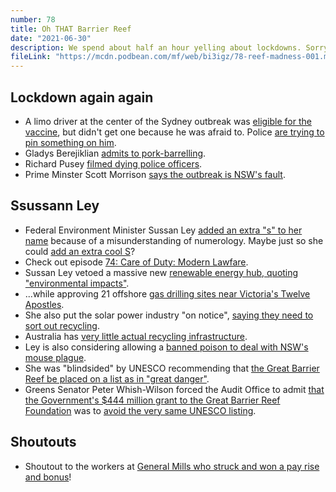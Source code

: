 ```yaml
---
number: 78
title: Oh THAT Barrier Reef
date: "2021-06-30"
description: We spend about half an hour yelling about lockdowns. Sorry. Then we chat about what Australia's Environment Minister has been up to.
fileLink: "https://mcdn.podbean.com/mf/web/bi3igz/78-reef-madness-001.mp3"
---
```


## Lockdown again again

- A limo driver at the center of the Sydney outbreak was [eligible for the vaccine](https://www.theguardian.com/australia-news/2021/jun/25/sydney-limo-driver-police-seek-urgent-legal-advice-if-bondi-limousine-breached-covid-orders), but didn't get one because he was afraid to. Police [are trying to pin something on him](https://mobile.twitter.com/davidlipson/status/1408236526677282818).
- Gladys Berejiklian [admits to pork-barrelling](https://www.theguardian.com/australia-news/2020/nov/26/berejiklian-admits-140m-grant-scheme-was-pork-barrelling-as-approval-documents-revealed).
- Richard Pusey [filmed dying police officers](https://www.themonthly.com.au/issue/2021/june/1622469600/sarah-krasnostein/most-hated-man).
- Prime Minster Scott Morrison [says the outbreak is NSW's fault](https://www.afr.com/politics/federal/don-t-blame-me-for-sydney-cluster-it-s-nsw-s-problem-pm-20210624-p583x2).

## Ssussann Ley

- Federal Environment Minister Sussan Ley [added an extra "s" to her name](https://www.news.com.au/finance/work/leaders/why-sussan-ley-has-an-extra-s-in-her-name/news-story/4c2bb14f934012a810d2001682e2cc42) because of a misunderstanding of numerology. Maybe just so she could [add an extra cool S](https://twitter.com/mattDCLXVI/status/1406948641902718983)?
- Check out episode [74: Care of Duty: Modern Lawfare](https://notgoodpod.com/074-care-of-duty-modern-lawfare/).
- Sussan Ley vetoed a massive new [renewable energy hub, quoting "environmental impacts"](https://reneweconomy.com.au/clearly-unacceptable-morrison-government-blocks-massive-pilbara-renewable-hydrogen-hub/).
- ...while approving 21 offshore [gas drilling sites near Victoria's Twelve Apostles](https://www.theage.com.au/national/victoria/canberra-opens-bids-for-gas-oil-drilling-near-twelve-apostles-20210615-p5819t.html).
- She also put the solar power industry "on notice", [saying they need to sort out recycling](https://reneweconomy.com.au/solar-industry-put-on-notice-for-landfill-nightmare-by-federal-environment-minister/).
- Australia has [very little actual recycling infrastructure](https://theconversation.com/australias-waste-export-ban-becomes-law-but-the-crisis-is-far-from-over-151675).
- Ley is also considering allowing a [banned poison to deal with NSW's mouse plague](https://twitter.com/BirdlifeOz/status/1405813035822895106).
- She was "blindsided" by UNESCO recommending that [the Great Barrier Reef be placed on a list as in "great danger"](https://www.abc.net.au/news/2021-06-22/environment-minister-great-barrier-reef-listed-in-danger/100233088).
- Greens Senator Peter Whish-Wilson forced the Audit Office to admit [that the Government's $444 million grant to the Great Barrier Reef Foundation](https://www.abc.net.au/news/2019-01-16/great-barrier-reef-funding-grant-scrutinised-auditor-general/10720928) was to [avoid the very same UNESCO listing](https://twitter.com/SenatorSurfer/status/1407135961377501187).

## Shoutouts

- Shoutout to the workers at [General Mills who struck and won a pay rise and bonus](https://twitter.com/UnitedWorkersOz/status/1408280138823856132)!

